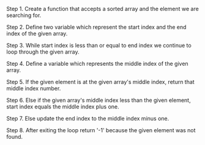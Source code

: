 Step 1. Create a function that accepts a sorted array and the element we are searching for.

Step 2. Define two variable which represent the start index and the end index of the given array.

Step 3. While start index is less than or equal to end index we continue to loop through the given array.

Step 4. Define a variable which represents the middle index of the given array.

Step 5. If the given element is at the given array's middle index, return that middle index number.

Step 6. Else if the given array's middle index less than the given element, start index equals the middle index plus one.

Step 7. Else update the end index to the middle index minus one.

Step 8. After exiting the loop return '-1' because the given element was not found.